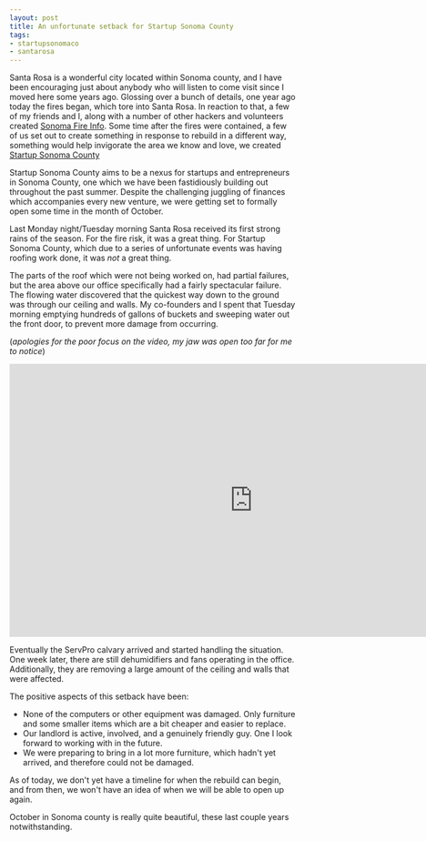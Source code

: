 ```yaml
---
layout: post
title: An unfortunate setback for Startup Sonoma County
tags:
- startupsonomaco
- santarosa
---
```


Santa Rosa is a wonderful city located within Sonoma county, and I have been
encouraging just about anybody who will listen to come visit since I moved here
some years ago. Glossing over a bunch of details, one year ago today the fires
began, which tore into Santa Rosa. In reaction to that, a few of my friends and
I, along with a number of other hackers and volunteers created
[Sonoma Fire Info](http://sonomafireinfo.org/). Some time after the fires were
contained, a few of us set out to create something in response to rebuild in a
different way, something would help invigorate the area we know and love, we
created [Startup Sonoma County](http://startupsonoma.com/)

Startup Sonoma County aims to be a nexus for startups and entrepreneurs in
Sonoma County, one which we have been fastidiously building out throughout the
past summer. Despite the challenging juggling of finances which accompanies
every new venture, we were getting set to formally open some time in the month
of October.


Last Monday night/Tuesday morning Santa Rosa received its first strong rains of
the season. For the fire risk, it was a great thing. For Startup Sonoma County,
which due to a series of unfortunate events was having roofing work done, it
was _not_ a great thing.

The parts of the roof which were not being worked on, had partial failures, but
the area above our office specifically had a fairly spectacular failure. The
flowing water discovered that the quickest way down to the ground was through
our ceiling and walls. My co-founders and I spent that Tuesday morning emptying
hundreds of gallons of buckets and sweeping water out the front door, to
prevent more damage from occurring.


(_apologies for the poor focus  on the video, my jaw was open too far for me to
notice_)
<iframe width="853" height="480"
src="https://www.youtube-nocookie.com/embed/ctvYefMyRoY?rel=0" frameborder="0"
allow="autoplay; encrypted-media" allowfullscreen></iframe>

Eventually the ServPro calvary arrived and started handling the situation. One
week later, there are still dehumidifiers and fans operating in the office.
Additionally, they are removing a large amount of the ceiling and walls that
were affected.

The positive aspects of this setback have been:

 * None of the computers or other equipment was damaged. Only furniture and
   some smaller items which are a bit cheaper and easier to replace.
 * Our landlord is active, involved, and a genuinely friendly guy. One I look
   forward to working with in the future.
 * We were preparing to bring in a lot more furniture, which hadn't yet
   arrived, and therefore could not be damaged.


As of today, we don't yet have a timeline for when the rebuild can begin, and
from then, we won't have an idea of when we will be able to open up again.


October in Sonoma county is really quite beautiful, these last couple years
notwithstanding.
